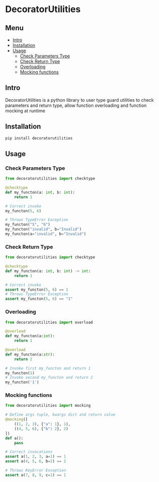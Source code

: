 # DecoratorUtilities

## Menu

- [Intro](#intro)
- [Installation](#installation)
- [Usage](#usage)
    - [Check Parameters Type](#check-parameters-type)
    - [Check Return Type](#check-return-type)
    - [Overloading](#overloading)
    - [Mocking functions](#mocking-functions)

## Intro
DecoratorUtilities is a python library to user type guard utilities 
to check parameters and return type, allow function overloading 
and function mocking at runtime

## Installation

```bash
pip install decoratorutilities
```

## Usage

### Check Parameters Type

```python
from decoratorutilities import checktype

@checktype
def my_functon(a: int, b: int):
    return 1

# Correct invoke
my_functon(5, 6)

# Throws TypeError Exception
my_functon("5", "6")
my_functon("invalid", b="Invalid")
my_functon(a="invalid", b="Invalid")
```

### Check Return Type

```python
from decoratorutilities import checktype

@checktype
def my_functon(a: int, b: int) -> int:
    return 1

# Correct invoke
assert my_functon(5, 6) == 1
# Throws TypeError Exception
assert my_functon(5, 6) == "1"
```

### Overloading

```python
from decoratorutilities import overload

@overload
def my_functon(a:int):
    return 1

@overload
def my_functon(a:str):
    return 2

# Invoke first my_functon and return 1
my_functon(1)
# Invoke second my_functon and return 2
my_functon('1')
```

### Mocking functions

```python
from decoratorutilities import mocking

# Define args tuple, kwargs dict and return value
@mocking([
    ((1, 2, 3), {"a": 1}, 1),
    ((4, 5, 6), {"b": 2}, 2)
])
def a():
    pass

# Correct invocations
assert a(1, 2, 3, a=1) == 1
assert a(4, 5, 6, b=2) == 2

# Throws KeyError Exception
assert a(7, 8, 9, c=1) == 1
```